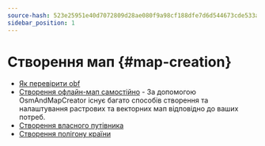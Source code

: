 ```yaml
---
source-hash: 523e25951e40d7072809d28ae080f9a98cf188dfe7d6d544673cde533a4315c9
sidebar_position: 1
---
```


# Створення мап {#map-creation}

* [Як перевірити obf](./how-to-inspect-an-obf.md)
* [Створення офлайн-мап самостійно](./create-offline-maps-yourself.md) - За допомогою OsmAndMapCreator існує багато способів створення та налаштування растрових та векторних мап відповідно до ваших потреб.
* [Створення власного путівника](create_travel_guide.md)
* [Створення полігону країни](./creating-a-country-polygon.md)